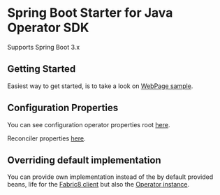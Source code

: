 # Spring Boot Starter for Java Operator SDK

Supports Spring Boot 3.x

## Getting Started

Easiest way to get started, is to take a look on [WebPage sample](./samples/webpage).

## Configuration Properties

You can see configuration operator properties root [here](./starter/src/main/java/io/javaoperatorsdk/operator/springboot/starter/OperatorConfigurationProperties.java).

Reconciler properties [here](./starter/src/main/java/io/javaoperatorsdk/operator/springboot/starter/ReconcilerProperties.java).

## Overriding default implementation

You can provide own implementation instead of the by default provided beans,
life for the [Fabric8 client](https://github.com/operator-framework/josdk-spring-boot-starter/blob/main/starter/src/main/java/io/javaoperatorsdk/operator/springboot/starter/OperatorAutoConfiguration.java#L50)
but also the [Operator instance](https://github.com/operator-framework/josdk-spring-boot-starter/blob/main/starter/src/main/java/io/javaoperatorsdk/operator/springboot/starter/OperatorAutoConfiguration.java#L94).
